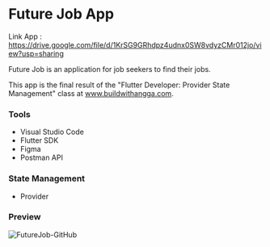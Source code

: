 # Future Job App

Link App : https://drive.google.com/file/d/1KrSG9GRhdpz4udnx0SW8vdyzCMr012jo/view?usp=sharing

Future Job is an application for job seekers to find their jobs.

This app is the final result of the "Flutter Developer: Provider State Management" class at www.buildwithangga.com.

<h3>Tools</h3>

<ul>
<li>Visual Studio Code</li>
<li>Flutter SDK</li>
<li>Figma</li>
<li>Postman API</li>
</ul>

<h3>State Management</h3>

<ul><li>Provider</li></ul>

<h3>Preview</h3>

![FutureJob-GitHub](https://user-images.githubusercontent.com/79519141/134330042-896065e6-0fb8-42e6-a9e5-d6e5b5e7b585.png)



